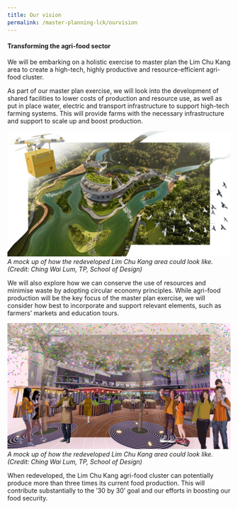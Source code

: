 ```yaml
---
title: Our vision
permalink: /master-planning-lck/ourvision
---
```

#### **Transforming the agri-food sector**

We will be embarking on a holistic exercise to master plan the Lim Chu Kang area to create a high-tech, highly productive and resource-efficient agri-food cluster.  

As part of our master plan exercise, we will look into the development of shared facilities to lower costs of production and resource use, as well as put in place water, electric and transport infrastructure to support high-tech farming systems. This will provide farms with the necessary infrastructure and support to scale up and boost production.

![](/images/aerial_ching%20wai%20lum.jpg)
*A mock up of how the redeveloped Lim Chu Kang area could look like. (Credit: Ching Wai Lum, TP, School of Design)*

We will also explore how we can conserve the use of resources and minimise waste by adopting circular economy principles. While agri-food production will be the key focus of the master plan exercise, we will consider how best to incorporate and support relevant elements, such as farmers’ markets and education tours.

![](/images/market_ching%20wai%20lum.JPG)
*A mock up of how the redeveloped Lim Chu Kang area could look like. (Credit: Ching Wai Lum, TP, School of Design)*

When redeveloped, the Lim Chu Kang agri-food cluster can potentially produce more than three times its current food production. This will contribute substantially to the ’30 by 30’ goal and our efforts in boosting our food security.